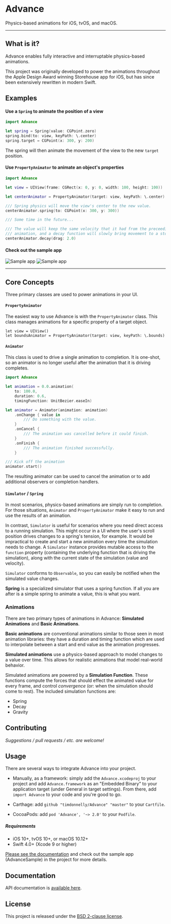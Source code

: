 # Advance

Physics-based animations for iOS, tvOS, and macOS.

---

## What is it?

Advance enables fully interactive and interruptable physics-based animations.

This project was originally developed to power the animations throughout the Apple Design Award winning Storehouse app for iOS, but has since been extensively rewritten in modern Swift.

## Examples

#### Use a `Spring` to animate the position of a view

```swift
import Advance

let spring = Spring(value: CGPoint.zero)
spring.bind(to: view, keyPath: \.center)
spring.target = CGPoint(x: 300, y: 200)

```
The spring will then animate the movement of the view to the new `target` position.

#### Use `PropertyAnimator` to animate an object's properties

```swift
import Advance

let view = UIView(frame: CGRect(x: 0, y: 0, width: 100, height: 100))

let centerAnimator = PropertyAnimator(target: view, keyPath: \.center)

/// Spring physics will move the view's center to the new value.
centerAnimator.spring(to: CGPoint(x: 300, y: 300))

/// Some time in the future...

/// The value will keep the same velocity that it had from the preceeding
/// animation, and a decay function will slowly bring movement to a stop.
centerAnimator.decay(drag: 2.0)

```


#### Check out the sample app

![Sample app](https://github.com/timdonnelly/Advance/raw/master/images/nav.gif)
![Sample app](https://github.com/timdonnelly/Advance/raw/master/images/logo.gif)

****

## Core Concepts

Three primary classes are used to power animations in your UI.

#### `PropertyAnimator`

The easiest way to use Advance is with the `PropertyAnimator` class. This class manages animations for a specific property of a target object.

```
let view = UIView()
let boundsAnimator = PropertyAnimator(target: view, keyPath: \.bounds)
```

#### `Animator`

This class is used to drive a single animation to completion. It is one-shot, so an animator is no longer useful after the animation that it is driving completes.

```swift
import Advance

let animation = 0.0.animation(
    to: 100.0, 
    duration: 0.6, 
    timingFunction: UnitBezier.easeIn)

let animator = Animator(animation: animation)
    .onChange { value in
        /// Do something with the value.
    }
    .onCancel {
        /// The animation was cancelled before it could finish.
    }
    .onFinish {
        /// The animation finished successfully.
    }

/// Kick off the animation
animator.start()

```

The resulting animator can be used to cancel the animation or to add additional observers or completion handlers.

#### `Simulator` / `Spring`

In most scenarios, physics-based animations are simply run to completion. For those situations, `Animator` and `PropertyAnimator` make it easy to run and use the results of an animation.

In contrast, `Simulator` is useful for scenarios where you need direct access to a running simulation. This might occur in a UI where the user's scroll position drives changes to a spring's tension, for example. It would be impractical to create and start a new animation every time the simulation needs to change. A `Simulator` instance provides mutable access to the `function` property (containing the underlying function that is driving the simulation), along with the current state of the simulation (value and velocity).

`Simulator` conforms to `Observable`, so you can easily be notified when the simulated value changes.

**Spring** is a specialized simulator that uses a spring function. If all you are after is a simple spring to animate a value, this is what you want.


### Animations


There are two primary types of animations in Advance: **Simulated Animations** and **Basic Animations**.

**Basic animations** are conventional animations similar to those seen in most animation libraries: they have a duration and timing function which are used to interpolate between a start and end value as the animation progresses.

**Simulated animations** use a physics-based approach to model changes to a value over time. This allows for realistic animations that model real-world behavior.

Simulated animations are powered by a **Simulation Function**. These functions compute the forces that should effect the animated value for every frame, and control *convergence* (or: when the simulation should come to rest). The included simulation functions are:
- Spring
- Decay
- Gravity


## Contributing

*Suggestions / pull requests / etc. are welcome!*

## Usage

There are several ways to integrate Advance into your project.

* Manually, as a framework: simply add the `Advance.xcodeproj` to your project and add `Advance.framework` as an "Embedded Binary" to your application target (under General in target settings). From there, add `import Advance` to your code and you're good to go.

* Carthage: add `github "timdonnelly/Advance" "master"` to your `Cartfile`.

* CocoaPods: add `pod 'Advance', '~> 2.0'` to your `Podfile`.

##### Requirements
* iOS 10+, tvOS 10+, or macOS 10.12+
* Swift 4.0+ (Xcode 9 or higher)

[Please see the documentation](http://timdonnelly.github.io/Advance/) and check out the sample app (AdvanceSample) in the project for more details.

## Documentation
API documentation is [available here](http://timdonnelly.github.io/Advance/docs).

## License
This project is released under the [BSD 2-clause license](https://github.com/timdonnelly/Advance/blob/master/LICENSE).
